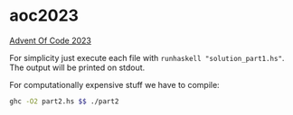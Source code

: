 # aoc2023

[Advent Of Code 2023](https://adventofcode.com/2023/)

For simplicity just execute each file with `runhaskell "solution_part1.hs"`.
The output will be printed on stdout.

For computationally expensive stuff we have to compile:
```bash
ghc -O2 part2.hs $$ ./part2
```
